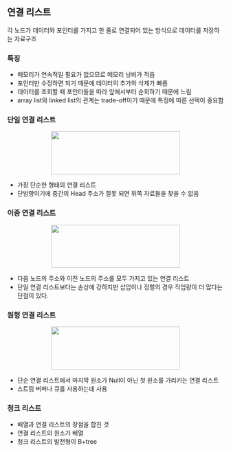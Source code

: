 ## 연결 리스트
각 노드가 데이터와 포인터를 가지고 한 줄로 연결되어 있는 방식으로 데이터를 저장하는 자료구조
### 특징
- 메모리가 연속적일 필요가 없으므로 메모리 낭비가 적음
- 포인터만 수정하면 되기 때문에 데이터의 추가와 삭제가 빠름
- 데이터를 조회할 때 포인터들을 따라 앞에서부터 순회하기 때문에 느림
- array list와 linked list의 관계는 trade-off이기 때문에 특징에 따른 선택이 중요함

### 단일 연결 리스트
<p align="center">
<img src="https://w.namu.la/s/c5f4de56c9f7f80fc7e512c3a82c4d9473d5c4dc818d746a7c419f5a6fd60f5f41665a9a9bfab13392b94de8fd600dbb68df89689f81d938d7b6f359215454e5fba47f2809f10c964c7a881d82a8266536a52e71e67590b228e0ed601c1d2df4" width=300px height=100px/>
</p>

- 가장 단순한 형태의 연결 리스트
- 단방향이기에 중간의 Head 주소가 잘못 되면 뒤쪽 자료들을 찾을 수 없음

### 이중 연결 리스트
<p align="center">
<img src="https://w.namu.la/s/e9e9346590be7348d268b24f5a2c2fe8079f23f217a2add5f37c77f87ee60447e55fa25b607fa6fa2bf03d07527cdc46a11613042aba72f62c3db4fbc5cdd9c9df3411b0238d0eef64e20adaaf4cc66fe35e2ee6da63c1a220af3ebd426c788f" width=300px height=100px/>
</p>

- 다음 노드의 주소와 이전 노드의 주소를 모두 가지고 있는 연결 리스트
- 단일 연결 리스트보다는 손상에 강하지만 삽입이나 정렬의 경우 작업량이 더 많다는 단점이 있다.

### 원형 연결 리스트
<p align="center">
<img src="https://w.namu.la/s/412e190e25547fcd6915e0542ccc1fd790cd1eed5e6b6df99a939f35b5b05a238326aa12d5236203ed2f3213759a08a7d2836c3a3429929e695b650b458103e7f2d2899afb8ad76068be1e60be1d5746f70b607659133b7977e2219b23035283" width=300px height=100px/>
</p>

- 단순 연결 리스트에서 마지막 원소가 Null이 아닌 첫 원소를 가리키는 연결 리스트
- 스트림 버퍼나 큐를 사용하는데 사용

### 청크 리스트
- 배열과 연결 리스트의 장점을 합친 것
- 연결 리스트의 원소가 배열
- 청크 리스트의 발전형이 B+tree